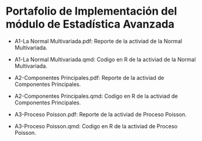# Portafolio de Implementación del módulo de Estadística Avanzada

- A1-La Normal Multivariada.pdf: Reporte de la activiad de la Normal Multivariada.
- A1-La Normal Multivariada.qmd: Codigo en R de la activiad de la Normal Multivariada.

- A2-Componentes Principales.pdf: Reporte de la activiad de Componentes Principales.
- A2-Componentes Principales.qmd: Codigo en R de la activiad de Componentes Principales.

- A3-Proceso Poisson.pdf: Reporte de la activiad de Proceso Poisson.
- A3-Proceso Poisson.qmd: Codigo en R de la activiad de Proceso Poisson.
